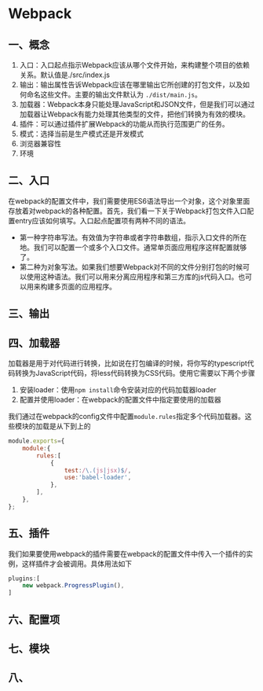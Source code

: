 # Webpack

## 一、概念

1. 入口：入口起点指示Webpack应该从哪个文件开始，来构建整个项目的依赖关系。默认值是./src/index.js
2. 输出：输出属性告诉Webpack应该在哪里输出它所创建的打包文件，以及如何命名这些文件。主要的输出文件默认为 `./dist/main.js`。
3. 加载器：Webpack本身只能处理JavaScript和JSON文件，但是我们可以通过加载器让Webpack有能力处理其他类型的文件，把他们转换为有效的模块。
4. 插件：可以通过插件扩展Webpack的功能从而执行范围更广的任务。
5. 模式：选择当前是生产模式还是开发模式
6. 浏览器兼容性
7. 环境

## 二、入口

在webpack的配置文件中，我们需要使用ES6语法导出一个对象，这个对象里面存放着对webpack的各种配置。首先，我们看一下关于Webpack打包文件入口配置entry应该如何填写。入口起点配置项有两种不同的语法。

* 第一种字符串写法。有效值为字符串或者字符串数组，指示入口文件的所在地。我们可以配置一个或多个入口文件。通常单页面应用程序这样配置就够了。
* 第二种为对象写法。如果我们想要Webpack对不同的文件分别打包的时候可以使用这种语法。我们可以用来分离应用程序和第三方库的js代码入口。也可以用来构建多页面的应用程序。

## 三、输出



## 四、加载器

加载器是用于对代码进行转换，比如说在打包编译的时候，将你写的typescript代码转换为JavaScript代码，将less代码转换为CSS代码。使用它需要以下两个步骤

1. 安装loader：使用`npm install`命令安装对应的代码加载器loader
2. 配置并使用loader：在webpack的配置文件中指定要使用的加载器

我们通过在webpack的config文件中配置`module.rules`指定多个代码加载器。这些模块的加载是从下到上的

```js
module.exports={
    module:{
        rules:[
            {
                test:/\.(js|jsx)$/,
                use:'babel-loader',
            },
        ],
    },
};
```

## 五、插件

我们如果要使用webpack的插件需要在webpack的配置文件中传入一个插件的实例，这样插件才会被调用。具体用法如下

```js
plugins:[
    new webpack.ProgressPlugin(),
]
```



## 六、配置项



## 七、模块



## 八、



